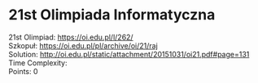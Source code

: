 # 21st Olimpiada Informatyczna
21st Olimpiad: https://oi.edu.pl/l/262/ <br />
Szkopuł:  https://oi.edu.pl/pl/archive/oi/21/raj<br />
Solution: http://oi.edu.pl/static/attachment/20151031/oi21.pdf#page=131<br />
Time Complexity: <br />
Points:  0<br />